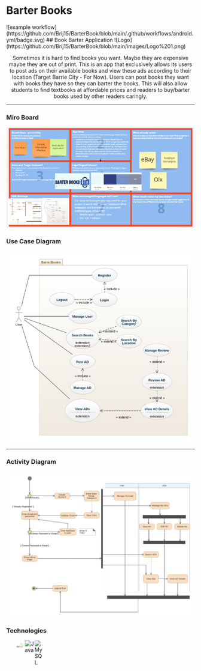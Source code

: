 # Barter Books

<p>
</p>
![example workflow](https://github.com/Brij15/BarterBook/blob/main/.github/workflows/android.yml/badge.svg)
## Book Barter Application
![Logo](https://github.com/Brij15/BarterBook/blob/main/images/Logo%201.png)
<p style="text-align:center;">
 Sometimes it is hard to find books you want. Maybe they are expensive maybe they are out of print. This is an app that exclusively allows its users to post ads on their available books and view these ads according to their location (Target Barrie City - For Now). Users can post books they want with books they have so they can barter the books. This will also allow students to find textbooks at affordable prices and readers to buy/barter books used by other readers caringly. 
</p>

<hr>

### Miro Board
![BrainStorming](https://github.com/Brij15/BarterBook/blob/main/images/Miro.png)

### Use Case Diagram

 ![UML Case Diagram](https://github.com/Brij15/BarterBook/blob/main/images/class-diagram.jpeg)
<hr>

### Activity Diagram
![UML Case Diagram](https://github.com/Brij15/BarterBook/blob/main/images/activity-diagram.jpeg)

### Technologies
<ul style="list-style-type:none">
 <li> <img align="left" alt="MySQL" width="26px" src="https://raw.githubusercontent.com/github/explore/80688e429a7d4ef2fca1e82350fe8e3517d3494d/topics/mysql/mysql.png" />  </li>
 <li><img align="left" alt="Java" width="26px" src="https://cdn.iconscout.com/icon/free/png-512/java-23-225999.png" /> </li>
 <li><img align="left" alt="MySQL" width="26px" src="https://upload.wikimedia.org/wikipedia/commons/3/3e/Android_logo_2019.png" /> </li>
 </ul>

